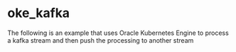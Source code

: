 # oke_kafka
The following is an example that uses Oracle Kubernetes Engine to process a kafka stream and then push the processing to another stream
